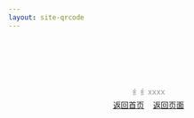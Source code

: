 ```yaml
---
layout: site-qrcode
---
```


<div style="margin:100px 0 100px 0;text-align: center;">
	<div id='qrcode'></div>
	<div id='url' style="color:#979797;margin: 4px 0 4px 0">纟纟xxxx</div>
	<div>
		<a href="/">返回首页</a>&nbsp;&nbsp;&nbsp;&nbsp;<a id="back_page" href="/">返回页面</a>
	</div>
</div>
<script type="text/javascript">
    // qrcode
    $('#qrcode').qrcode(
        {
            width: 200,
            height: 200,
            text: document.location.href.split("?")[0]
        });
    $("#qrcode").css({
        width: 200,
        height: 200, 
        border: "4px solid black",
        padding: "2px",
        "margin-left": "auto",
        "margin-right": "auto",
    });

    var getUrlParam = function (name) {
		var reg = new RegExp("(^|&)" + name + "=([^&]*)(&|$)");
		var r = window.location.search.substr(1).match(reg);
		if (r != null) return unescape(r[2]); return null;
	}

	console.log(getUrlParam("url"))
	document.getElementById('url').innerText=decodeURI( getUrlParam("url") );
	document.getElementById('back_page').href=getUrlParam("url");
   
</script>
